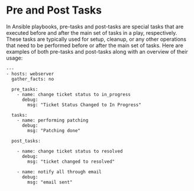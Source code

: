 # Pre and Post Tasks

In Ansible playbooks, pre-tasks and post-tasks are special tasks that are executed before and after the main set of tasks in a play, respectively. These tasks are typically used for setup, cleanup, or any other operations that need to be performed before or after the main set of tasks. Here are examples of both pre-tasks and post-tasks along with an overview of their usage:

```
---
- hosts: webserver
  gather_facts: no

  pre_tasks:
    - name: change ticket status to in_progress
      debug:
        msg: "Ticket Status Changed to In Progress"

  tasks:
    - name: performing patching
      debug:
        msg: "Patching done"

  post_tasks:

    - name: change ticket status to resolved
      debug:
        msg: "ticket changed to resolved"

    - name: notify all through email
      debug:
        msg: "email sent"

```
